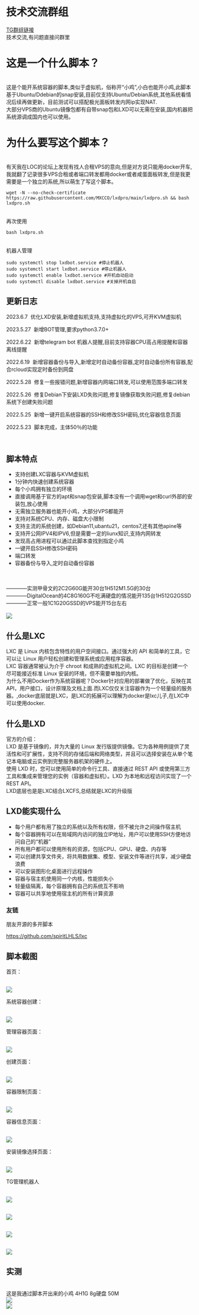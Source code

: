 # 技术交流群组
<a href="https://t.me/mjjluodi">TG群组链接</a>
<br>
<a> 技术交流,有问题直接问群里</a>



# 这是一个什么脚本？
<br>这是个能开系统容器的脚本,类似于虚拟机，俗称开“小鸡”,小白也能开小鸡,此脚本基于Ubuntu/Ddebian的snap安装,目前仅支持Ubuntu/Debian系统,其他系统看情况后续再做更新，目前测试可以搭配极光面板转发内网ip实现NAT.
<br>大部分VPS商的Ubuntu镜像包都有自带snap包和LXD可以无需在安装,国内机器把系统源调成国内也可以使用。
# 为什么要写这个脚本？
<br>有天我在LOC的论坛上发现有找人合租VPS的意向,但是对方说只能用docker开车,我就翻了记录很多VPS合租或者端口转发都用docker或者咸蛋面板转发,但是我更需要是一个独立的系统,所以萌生了写这个脚本。
```
wget -N --no-check-certificate https://raw.githubusercontent.com/MXCCO/lxdpro/main/lxdpro.sh && bash lxdpro.sh
```
<br>再次使用
```
bash lxdpro.sh
```
<br>机器人管理
```
sudo systemctl stop lxdbot.service #停止机器人
sudo systemctl start lxdbot.service #停止机器人
sudo systemctl enable lxdbot.service #开机自动启动
sudo systemctl disable lxdbot.service #关掉开机自启
```
## 更新日志
<P>2023.6.7&nbsp;&nbsp;优化LXD安装,新增虚拟机支持,支持虚拟化的VPS,可开KVM虚拟机</p>
<P>2023.5.27&nbsp;&nbsp;新增BOT管理,要求python3.7.0+</p>
<P>2022.6.22&nbsp;&nbsp;新增telegram bot 机器人提醒,目前支持容器CPU高占用提醒和容器离线提醒</p>
<P>2022.6.19&nbsp;&nbsp;新增容器备份与导入,新增定时自动备份容器,定时自动备份所有容器,配合rcloud实现定时备份到网盘</p>
<P>2022.5.28&nbsp;&nbsp;修复一些报错问题,新增容器内网端口转发,可以使用范围多端口转发</p>
<P>2022.5.26&nbsp;&nbsp;修复Debian下安装LXD失败问题,修复镜像获取失败问题,修复debian系统下创建失败问题</p>
<P>2022.5.25&nbsp;&nbsp;新增一键开启系统容器的SSH和修改SSH密码,优化容器信息页面</p>
<P>2022.5.23&nbsp;&nbsp;脚本完成，主体50％的功能</p>
<br>


## 脚本特点
* 支持创建LXC容器与KVM虚拟机
* 1分钟内快速创建系统容器
* 每个小鸡拥有独立的环境
* 直接调用基于官方的apt和snap包安装,脚本没有一个调用wget和curl外部的安装包,放心使用
* 无需独立服务器也能开小鸡，大部分VPS都能开
* 支持对系统CPU、内存、磁盘大小限制
* 支持主流的系统创建，如Debian11,ubantu21，centos7,还有其他apine等
* 支持开公网IPV4和IPV6,但是需要一定的liunx知识,支持内网转发
* 发现高占用进程可以通过此脚本查找到指定小鸡
* 一键开启SSH修改SSH密码
* 端口转发
* 容器备份与导入,定时自动备份容器
<br>
<br> ————实测甲骨文的2C2G60G能开30台1H512M1.5G的30台
<br> ————DigitalOcean的4C8G160G不吃满硬盘的情况能开135台1H512G2GSSD
<br> ————正常一般1C1G20GSSD的VPS能开15台左右
<br>
<br><img src="https://github.com/MXCCO/lxdpro/blob/main/%E6%88%AA%E5%9B%BE/containers.small.png?raw=true" border="0">

## 什么是LXC
LXC 是 Linux 内核包含特性的用户空间接口。通过强大的 API 和简单的工具，它可以让 Linux 用户轻松创建和管理系统或应用程序容器。
<br>LXC 容器通常被认为介于 chroot 和成熟的虚拟机之间。LXC 的目标是创建一个尽可能接近标准 Linux 安装的环境，但不需要单独的内核。
<br>为什么不用Docker作为系统容器呢？Docker针对应用的部署做了优化，反映在其API，用户接口，设计原理及文档上面.而LXC仅仅关注容器作为一个轻量级的服务器。,docker底层就是LXC，是LXC的拓展可以理解为docker是lxc儿子,在LXC中可以使用docker.

## 什么是LXD
官方的介绍：
<br>LXD 是基于镜像的，并为大量的 Linux 发行版提供镜像。它为各种用例提供了灵活性和可扩展性，支持不同的存储后端和网络类型，并且可以选择安装在从单个笔记本电脑或云实例到完整服务器机架的硬件上。
<br>使用 LXD 时，您可以使用简单的命令行工具、直接通过 REST API 或使用第三方工具和集成来管理您的实例（容器和虚拟机）。LXD 为本地和远程访问实现了一个 REST API。
<br>LXD底层也是是LXC结合LXCFS,总结就是LXC的升级版
## LXD能实现什么
* 每个用户都有用了独立的系统以及所有权限，但不被允许之间操作宿主机
* 每个容器拥有可以在局域网内访问的独立IP地址，用户可以使用SSH方便地访问自己的“机器”
* 所有用户都可以使用所有的资源，包括CPU、GPU、硬盘、内存等
* 可以创建共享文件夹，将共用数据集、模型、安装文件等进行共享，减少硬盘浪费
* 可以安装图形化桌面进行远程操作
* 容器与宿主机使用同一个内核，性能损失小
* 轻量级隔离，每个容器拥有自己的系统互不影响
* 容器可以共享地使用宿主机的所有计算资源
### 友链

朋友开源的多开脚本

https://github.com/spiritLHLS/lxc

## 脚本截图
<P>首页：</p>
<br><img src="https://github.com/MXCCO/lxdpro/blob/main/%E6%88%AA%E5%9B%BE/LXD.PNG?raw=true">
<P>系统容器创建：</p>
<br><img src="https://github.com/MXCCO/lxdpro/blob/main/%E6%88%AA%E5%9B%BE/LXD2.PNG?raw=true">
<P>管理容器页面：</p>
<br><img src="https://github.com/MXCCO/lxdpro/blob/main/%E6%88%AA%E5%9B%BE/LXD3.PNG?raw=true">
<P>创建页面：</p>
<br><img src="https://github.com/MXCCO/lxdpro/blob/main/%E6%88%AA%E5%9B%BE/LXD9.PNG?raw=true">
<P>容器限制页面：</p>
<br><img src="https://github.com/MXCCO/lxdpro/blob/main/%E6%88%AA%E5%9B%BE/LXD4.PNG?raw=true">
<P>容器信息页面：</p>
<br><img src="https://github.com/MXCCO/lxdpro/blob/main/%E6%88%AA%E5%9B%BE/LXD5.PNG?raw=true">
<P>安装镜像选择页面：</p>
<br><img src="https://github.com/MXCCO/lxdpro/blob/main/%E6%88%AA%E5%9B%BE/LXD6.PNG?raw=true">
<P>TG管理机器人</p>

<br><img src="https://github.com/MXCCO/lxdpro/blob/main/%E6%88%AA%E5%9B%BE/BOT1.PNG?raw=true">

<br><img src="https://github.com/MXCCO/lxdpro/blob/main/%E6%88%AA%E5%9B%BE/BOT2.PNG?raw=true">

<br><img src="https://github.com/MXCCO/lxdpro/blob/main/%E6%88%AA%E5%9B%BE/BOT3.PNG?raw=true">

<br><img src="https://github.com/MXCCO/lxdpro/blob/main/%E6%88%AA%E5%9B%BE/BOT4.PNG?raw=true">

## 实测
<br>这是我通过脚本开出来的小鸡 4H1G 8g硬盘 50M
<br><img src="https://github.com/MXCCO/lxdpro/blob/main/%E6%88%AA%E5%9B%BE/LXD7.PNG?raw=true">
<br><img src="https://github.com/MXCCO/lxdpro/blob/main/%E6%88%AA%E5%9B%BE/LXD8.PNG?raw=true">
